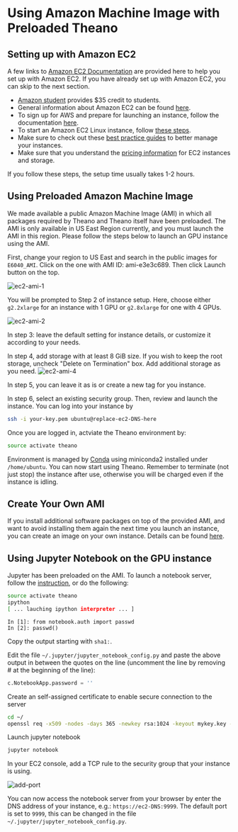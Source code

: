 # Using Amazon Machine Image with Preloaded Theano

## Setting up with Amazon EC2

A few links to [Amazon EC2 Documentation](http://aws.amazon.com/documentation/ec2/) are provided
here to help you set up with Amazon EC2. If you have already set up with Amazon EC2, you can skip
to the next section.

- [Amazon student](https://aws.amazon.com/education/awseducate/) provides $35 credit to students. 
- General information about Amazon EC2 can be found [here](http://docs.aws.amazon.com/AWSEC2/latest/UserGuide/concepts.html).
- To sign up for AWS and prepare for launching an instance, follow the documentation [here](http://docs.aws.amazon.com/AWSEC2/latest/UserGuide/get-set-up-for-amazon-ec2.html).
- To start an Amazon EC2 Linux instance, follow [these steps](http://docs.aws.amazon.com/AWSEC2/latest/UserGuide/EC2_GetStarted.html).
- Make sure to check out these [best practice guides](http://docs.aws.amazon.com/AWSEC2/latest/UserGuide/ec2-best-practices.html) to better manage your instances.
- Make sure that you understand the [pricing information](https://aws.amazon.com/ec2/pricing/) for EC2 instances and storage.

If you follow these steps, the setup time usually takes 1-2 hours.

## Using Preloaded Amazon Machine Image

We made available a public Amazon Machine Image (AMI) in which all packages required by Theano
and Theano itself have been preloaded. The AMI is only available in US East Region currently,
and you must launch the AMI in this region. Please follow the steps below to launch an GPU
instance using the AMI.

First, change your region to US East and search in the public images for `E6040_AMI`. Click on
the one with AMI ID: ami-e3e3c689. Then click Launch button on the top.

![ec2-ami-1]('notebooks/files/ec2-ami-1.png')

You will be prompted to Step 2 of instance setup. 
Here, choose either `g2.2xlarge` for an instance with 1 GPU or `g2.8xlarge` for one with 4 GPUs.

![ec2-ami-2]('notebooks/files/ec2-launch-step2.png')

In step 3: leave the default setting for instance details, or customize it according to your needs.

In step 4, add storage with at least 8 GiB size. If you wish to keep the root storage, uncheck "Delete on Termination" box. Add additional storage as you need.
![ec2-ami-4]('notebooks/files/ec2-launch-step4.png')

In step 5, you can leave it as is or create a new tag for you instance.

In step 6, select an existing security group. Then, review and launch the instance. You can log into your instance by

```bash
ssh -i your-key.pem ubuntu@replace-ec2-DNS-here
```

Once you are logged in, actviate the Theano environment by:


```bash
source activate theano
```

Environment is managed by [Conda](http://conda.pydata.org/docs/) using miniconda2 installed
under `/home/ubuntu`. You can now start using Theano. Remember to terminate (not just stop)
the instance after use, otherwise you will be charged even if the instance is idling.

## Create Your Own AMI

If you install additional software packages on top of the provided AMI, and want to avoid
installing them again the next time you launch an instance, you can create an image on your
own instance. Details can be found [here](http://docs.aws.amazon.com/AWSEC2/latest/UserGuide/creating-an-ami-ebs.html).

## Using Jupyter Notebook on the GPU instance

Jupyter has been preloaded on the AMI. To launch a notebook server, follow
the [instruction](http://jupyter-notebook.readthedocs.org/en/latest/public_server.html),
or do the following:

```bash
source activate theano
ipython
[ ... lauching ipython interpreter ... ]
```

```ipython
In [1]: from notebook.auth import passwd
In [2]: passwd()
```

Copy the output starting with `sha1:`.

Edit the file `~/.jupyter/jupyter_notebook_config.py` and paste the above output in between
the quotes on the line (uncomment the line by removing # at the beginning of the line):

```python
c.NotebookApp.password = ''
```
Create an self-assigned certificate to enable secure connection to the server

```bash
cd ~/
openssl req -x509 -nodes -days 365 -newkey rsa:1024 -keyout mykey.key -out mycert.pem
```

Launch jupyter notebook

```bash
jupyter notebook
```

In your EC2 console, add a TCP rule to the security group that your instance is using.

![add-port]('notebooks/files/add_port.png')

You can now access the notebook server from your browser by enter the DNS address of your
instance, e.g.: `https://ec2-DNS:9999`. The default port is set to `9999`, this can be changed
in the file `~/.jupyter/jupyter_notebook_config.py`.